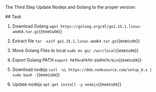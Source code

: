 The Third Step
Update Nodejs and Golang to the proper version: 

## Task

1. Download Golang `wget https://golang.org/dl/go1.15.1.linux-amd64.tar.gz`{{execute}}

2. Extract file `tar -xzvf go1.15.1.linux-amd64.tar.gz`{{execute}}

3. Move Golang Files to local `sudo mv go/ /usr/local`{{execute}}

4. Export Golang PATH `export PATH=$PATH:$GOPATH/bin`{{execute}}

5. Download nodejs  `curl -sL https://deb.nodesource.com/setup_8.x | sudo bash -`{{execute}}

6. Update nodejs  `apt-get install -y nodejs`{{execute}}
